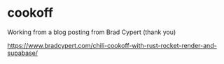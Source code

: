 # cookoff

Working from a blog posting from Brad Cypert (thank you)

https://www.bradcypert.com/chili-cookoff-with-rust-rocket-render-and-supabase/
